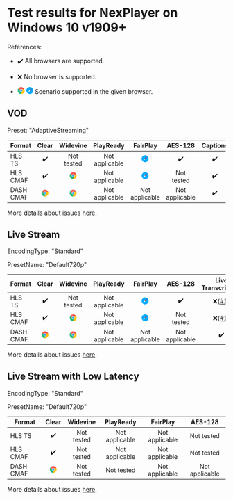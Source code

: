 # Test results for NexPlayer on Windows 10 v1909+

References:

- ✔️ All browsers are supported.

- ❌ No browser is supported.

- ![chrome](../../icons/chrome.png) ![safari](../../icons/safari.png) Scenario supported in the given browser.

## VOD

Preset: "AdaptiveStreaming"

| Format | Clear | Widevine | PlayReady | FairPlay | AES-128 | Captions |
| --------- | :---: | :----------------------------------------------------------: | :------: | :----------------------------------------------------------: | :------: | :------: |
| HLS TS    | ✔️ | Not tested | Not applicable | ![safari](../../icons/safari.png) | ✔️ | ✔️ |
| HLS CMAF  | ✔️ | ![chrome](../../icons/chrome.png) | Not applicable | ![safari](../../icons/safari.png) | Not tested | ✔️ |
| DASH CMAF | ![chrome](../../icons/chrome.png) | ![chrome](../../icons/chrome.png) | Not applicable | Not applicable | Not applicable | ✔️ |

More details about issues [here](issues.md).

## Live Stream

EncodingType: "Standard"

PresetName: "Default720p"

| Format | Clear | Widevine | PlayReady | FairPlay | AES-128 | Live Transcription |
| --------- | :---: | :----------------------------------------------------------: | :------: | :----------------------------------------------------------: | :------: | :------: |
| HLS TS    | ✔️ | Not tested | Not applicable | ![safari](../../icons/safari.png) | ✔️ | ❌([#1](issues.md#issue-1)) |
| HLS CMAF  | ✔️ | ![chrome](../../icons/chrome.png) | Not applicable | ![safari](../../icons/safari.png) | Not tested | ❌([#1](issues.md#issue-1)) |
| DASH CMAF | ![chrome](../../icons/chrome.png) | ![chrome](../../icons/chrome.png) | Not applicable | Not applicable | Not applicable | ✔️ |


More details about issues [here](issues.md).

## Live Stream with Low Latency

EncodingType: "Standard"

PresetName: "Default720p"

| Format | Clear | Widevine | PlayReady | FairPlay | AES-128 |
| --------- | :---: | :----------------------------------------------------------: | :------: | :----------------------------------------------------------: | :------: |
| HLS TS    | ✔️ | Not tested | Not applicable | Not applicable | Not tested |
| HLS CMAF  | ✔️ | Not tested | Not applicable | Not applicable | Not tested |
| DASH CMAF | ![chrome](../../icons/chrome.png) | Not tested | Not tested | Not applicable | Not applicable |

More details about issues [here](issues.md).